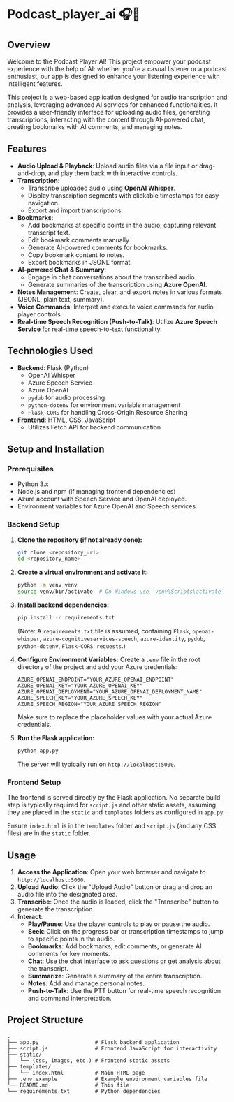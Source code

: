 # Podcast_player_ai 🎧🤖

## Overview
Welcome to the Podcast Player AI! This project empower your podcast experience with the help of AI: whether you're a casual listener or a podcast enthusiast, our app is designed to enhance your listening experience with intelligent features.

This project is a web-based application designed for audio transcription and analysis, leveraging advanced AI services for enhanced functionalities. It provides a user-friendly interface for uploading audio files, generating transcriptions, interacting with the content through AI-powered chat, creating bookmarks with AI comments, and managing notes.

## Features

  * **Audio Upload & Playback**: Upload audio files via a file input or drag-and-drop, and play them back with interactive controls.
  * **Transcription**:
      * Transcribe uploaded audio using **OpenAI Whisper**.
      * Display transcription segments with clickable timestamps for easy navigation.
      * Export and import transcriptions.
  * **Bookmarks**:
      * Add bookmarks at specific points in the audio, capturing relevant transcript text.
      * Edit bookmark comments manually.
      * Generate AI-powered comments for bookmarks.
      * Copy bookmark content to notes.
      * Export bookmarks in JSONL format.
  * **AI-powered Chat & Summary**:
      * Engage in chat conversations about the transcribed audio.
      * Generate summaries of the transcription using **Azure OpenAI**.
  * **Notes Management**: Create, clear, and export notes in various formats (JSONL, plain text, summary).
  * **Voice Commands**: Interpret and execute voice commands for audio player controls.
  * **Real-time Speech Recognition (Push-to-Talk)**: Utilize **Azure Speech Service** for real-time speech-to-text functionality.

## Technologies Used

  * **Backend**: Flask (Python)
      * OpenAI Whisper
      * Azure Speech Service
      * Azure OpenAI
      * `pydub` for audio processing
      * `python-dotenv` for environment variable management
      * `Flask-CORS` for handling Cross-Origin Resource Sharing
  * **Frontend**: HTML, CSS, JavaScript
      * Utilizes Fetch API for backend communication

## Setup and Installation

### Prerequisites

  * Python 3.x
  * Node.js and npm (if managing frontend dependencies)
  * Azure account with Speech Service and OpenAI deployed.
  * Environment variables for Azure OpenAI and Speech services.

### Backend Setup

1.  **Clone the repository (if not already done):**

    ```bash
    git clone <repository_url>
    cd <repository_name>
    ```

2.  **Create a virtual environment and activate it:**

    ```bash
    python -m venv venv
    source venv/bin/activate  # On Windows use `venv\Scripts\activate`
    ```

3.  **Install backend dependencies:**

    ```bash
    pip install -r requirements.txt
    ```

    (Note: A `requirements.txt` file is assumed, containing `Flask`, `openai-whisper`, `azure-cognitiveservices-speech`, `azure-identity`, `pydub`, `python-dotenv`, `Flask-CORS`, `requests`.)

4.  **Configure Environment Variables:**
    Create a `.env` file in the root directory of the project and add your Azure credentials:

    ```
    AZURE_OPENAI_ENDPOINT="YOUR_AZURE_OPENAI_ENDPOINT"
    AZURE_OPENAI_KEY="YOUR_AZURE_OPENAI_KEY"
    AZURE_OPENAI_DEPLOYMENT="YOUR_AZURE_OPENAI_DEPLOYMENT_NAME"
    AZURE_SPEECH_KEY="YOUR_AZURE_SPEECH_KEY"
    AZURE_SPEECH_REGION="YOUR_AZURE_SPEECH_REGION"
    ```

    Make sure to replace the placeholder values with your actual Azure credentials.

5.  **Run the Flask application:**

    ```bash
    python app.py
    ```

    The server will typically run on `http://localhost:5000`.

### Frontend Setup

The frontend is served directly by the Flask application. No separate build step is typically required for `script.js` and other static assets, assuming they are placed in the `static` and `templates` folders as configured in `app.py`.

Ensure `index.html` is in the `templates` folder and `script.js` (and any CSS files) are in the `static` folder.

## Usage

1.  **Access the Application**: Open your web browser and navigate to `http://localhost:5000`.
2.  **Upload Audio**: Click the "Upload Audio" button or drag and drop an audio file into the designated area.
3.  **Transcribe**: Once the audio is loaded, click the "Transcribe" button to generate the transcription.
4.  **Interact**:
      * **Play/Pause**: Use the player controls to play or pause the audio.
      * **Seek**: Click on the progress bar or transcription timestamps to jump to specific points in the audio.
      * **Bookmarks**: Add bookmarks, edit comments, or generate AI comments for key moments.
      * **Chat**: Use the chat interface to ask questions or get analysis about the transcript.
      * **Summarize**: Generate a summary of the entire transcription.
      * **Notes**: Add and manage personal notes.
      * **Push-to-Talk**: Use the PTT button for real-time speech recognition and command interpretation.

## Project Structure

```
.
├── app.py                  # Flask backend application
├── script.js               # Frontend JavaScript for interactivity
├── static/
│   └── (css, images, etc.) # Frontend static assets
├── templates/
│   └── index.html          # Main HTML page
├── .env.example            # Example environment variables file
└── README.md               # This file
└── requirements.txt        # Python dependencies
```




